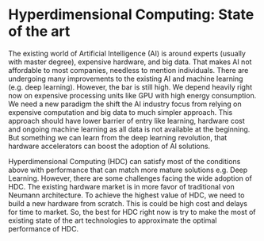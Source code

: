 # Hyperdimensional Computing: State of the art
The existing world of Artificial Intelligence (AI) is around experts (usually with master degree), expensive hardware, and big data. That makes AI not affordable to most companies, needless to mention individuals. There are undergoing many improvements to the existing AI and machine learning (e.g. deep learning). However, the bar is still high. We depend heavily right now on expensive processing units like GPU with high energy consumption. We need a new paradigm the shift the AI industry focus from relying on expensive computation and big data to much simpler approach. This approach should have lower barrier of entry like learning, hardware cost and ongoing machine learning as all data is not available at the beginning. But something we can learn from the deep learning revolution, that hardware accelerators can boost the adoption of AI solutions.

Hyperdimensional Computing (HDC) can satisfy most of the conditions above with performance that can match more mature solutions e.g. Deep Learning. However, there are some challenges facing the wide adoption of HDC. The existing hardware market is in more favor of traditional von Neumann architecture. To achieve the highest value of HDC, we need to build a new hardware from scratch. This is could be high cost and delays for time to market. So, the best for HDC right now is try to make the most of existing state of the art technologies to approximate the optimal performance of HDC.

